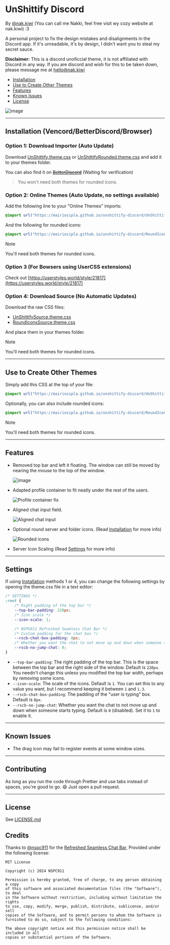 # UnShittify Discord
By [@nak.kiwi](https://instagram.com/nak.kiwi) (You can call me Nakki, feel free visit wy cozy website at nak.kiwi) :3

A personal project to fix the design mistakes and disalignments in the Discord app.
If it's unreadable, it's by design, I didn't want you to steal my secret sauce.

**Disclaimer:** This is a discord unoficcial theme, it is not affiliated with Discord in any way.
If you are discord and wish for this to be taken down, please message me at hello@nak.kiwi

- [Installation](#installation)
- [Use to Create Other Themes](#use-to-create-other-themes)
- [Features](#features)
- [Known Issues](#known-issues)
- [License](#license)

![image](https://github.com/user-attachments/assets/f47c80f4-8a5f-468d-9c43-3c41c501dd79)

---

## Installation (Vencord/BetterDiscord/Browser)

### Option 1: Download Importer (Auto Update)

Download [UnShittify.theme.css](UnShittify.theme.css) or [UnShittifyRounded.theme.css](UnShittifyRounded.theme.css) and add it to your themes folder.

You can also find it on ~~[BetterDiscord](https://betterdiscord.app/theme/TODO)~~ (Waiting for verification)

> You won't need both themes for rounded icons.

### Option 2: Online Themes (Auto Update, no settings available)

Add the following line to your "Online Themes" imports:

```css
@import url("https://mairiosipla.github.io/unshittify-discord/UnShittifySource.theme.css");
```

And the following for rounded icons:

```css
@import url("https://mairiosipla.github.io/unshittify-discord/RoundIconsSource.theme.css");
```

> [!NOTE]  
> You'll need both themes for rounded icons.

### Option 3 (For Bowsers using UserCSS extensions)

Check out [https://userstyles.world/style/21817](https://userstyles.world/style/21817)

### Option 4: Download Source (No Automatic Updates)

Download the raw CSS files:

- [UnShittifySource.theme.css](https://mairiosipla.github.io/unshittify-discord/UnShittifySource.theme.css)
- [RoundIconsSource.theme.css](https://mairiosipla.github.io/unshittify-discord/RoundIconsSource.theme.css)

And place them in your themes folder.

> [!NOTE]  
> You'll need both themes for rounded icons.

---

## Use to Create Other Themes

Simply add this CSS at the top of your file:

```css
@import url("https://mairiosipla.github.io/unshittify-discord/UnShittifySource.theme.css");
```

Optionally, you can also include rounded icons:

```css
@import url("https://mairiosipla.github.io/unshittify-discord/RoundIconsSource.theme.css");
```
> [!NOTE]  
> You'll need both themes for rounded icons.

---

## Features

- Removed top bar and left it floating. The window can still be moved by nearing the mouse to the top of the window.

  ![image](https://github.com/user-attachments/assets/56cdf602-d1b7-48d6-9684-807799b73af4)


- Adapted profile container to fit neatly under the rest of the users.

  ![Profile container fix](https://github.com/user-attachments/assets/b2e3b66d-2309-4e1a-88f4-f27d1cd4824f)

- Aligned chat input field.

  ![Aligned chat input](https://github.com/user-attachments/assets/0ba33866-efe2-4a15-adf4-50206a51a26c)

- Optional round server and folder icons. (Read [Installation](#installation) for more info)

  ![Rounded icons](https://github.com/user-attachments/assets/4e9a29c4-dd55-4dbd-9cbf-8620338908b0)

- Server Icon Scaling (Read [Settings](#settings) for more info)

---

## Settings

If using [Installation](#installation) methods 1 or 4, you can change the following settings by opening the theme.css file in a text editor:

```css
/* SETTINGS */
:root {
	/* Right padding of the top bar */
	--top-bar-padding: 220px;
	/* Icon scale */
	--icon-scale: 1;

	/* NSPG911 Refreshed Seamless Chat Bar */
	/* Custom padding for the chat box */
	--rscb-chat-box-padding: 8px;
	/* Whether you want the chat to not move up and down when someone starts typing */
	--rscb-no-jump-chat: 0;
}
```

- `--top-bar-padding`: The right padding of the top bar. This is the space between the top bar and the right side of the window. Default is `220px`. You needn't change this unless you modified the top bar width, perhaps by removing some icons.
- `--icon-scale`: The scale of the icons. Default is `1`. You can set this to any value you want, but I recommend keeping it between `1` and `1.3`.
- `--rscb-chat-box-padding`: The padding of the "user is typing" box. Default is `8px`.
- `--rscb-no-jump-chat`: Whether you want the chat to not move up and down when someone starts typing. Default is `0` (disabled). Set it to `1` to enable it.


---

## Known Issues

- The drag icon may fail to register events at some window sizes.

---

## Contributing

As long as you run the code through Prettier and use tabs instead of spaces, you're good to go. 😄
Just open a pull request.

---

## License

See [LICENSE.md](LICENSE.md)

## Credits 
Thanks to [@nspc911](https://github.com/nspc911) for the [Refreshed Seamless Chat Bar](https://github.com/NSPC911/themes/blob/main/vencord/RefreshedSeamlessChatBar.theme.css), Provided under the following license:

```
MIT License

Copyright (c) 2024 NSPC911

Permission is hereby granted, free of charge, to any person obtaining a copy
of this software and associated documentation files (the "Software"), to deal
in the Software without restriction, including without limitation the rights
to use, copy, modify, merge, publish, distribute, sublicense, and/or sell
copies of the Software, and to permit persons to whom the Software is
furnished to do so, subject to the following conditions:

The above copyright notice and this permission notice shall be included in all
copies or substantial portions of the Software.
```
